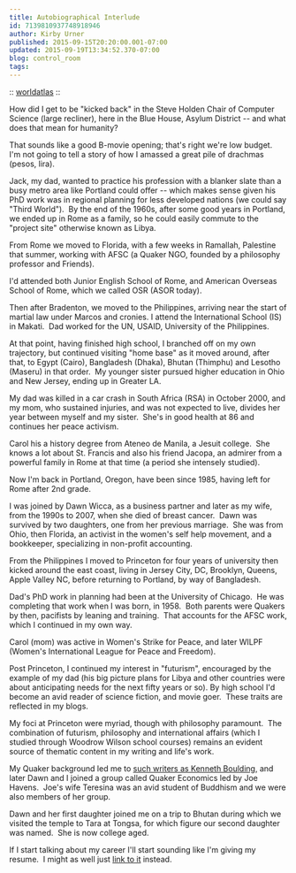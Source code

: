 ```yaml
---
title: Autobiographical Interlude
id: 7139810937748918946
author: Kirby Urner
published: 2015-09-15T20:20:00.001-07:00
updated: 2015-09-19T13:34:52.370-07:00
blog: control_room
tags: 
---
```


[](https://www.flickr.com/photos/kirbyurner/20834533734/in/dateposted-public/)

:: [worldatlas](http://www.worldatlas.com/webimage/countrys/africa/ly.htm) ::

How did I get to be "kicked back" in the Steve Holden Chair of Computer Science (large recliner), here in the Blue House, Asylum District -- and what does that mean for humanity?

That sounds like a good B-movie opening; that's right we're low budget.  I'm not going to tell a story of how I amassed a great pile of drachmas (pesos, lira).

Jack, my dad, wanted to practice his profession with a blanker slate than a busy metro area like Portland could offer -- which makes sense given his PhD work was in regional planning for less developed nations (we could say "Third World").  By the end of the 1960s, after some good years in Portland, we ended up in Rome as a family, so he could easily commute to the "project site" otherwise known as Libya.

From Rome we moved to Florida, with a few weeks in Ramallah, Palestine that summer, working with AFSC (a Quaker NGO, founded by a philosophy professor and Friends).

I'd attended both Junior English School of Rome, and American Overseas School of Rome, which we called OSR (ASOR today).

Then after Bradenton, we moved to the Philippines, arriving near the start of martial law under Marcos and cronies. I attend the International School (IS) in Makati.  Dad worked for the UN, USAID, University of the Philippines.

At that point, having finished high school, I branched off on my own trajectory, but continued visiting "home base" as it moved around, after that, to Egypt (Cairo), Bangladesh (Dhaka), Bhutan (Thimphu) and Lesotho (Maseru) in that order.  My younger sister pursued higher education in Ohio and New Jersey, ending up in Greater LA.

My dad was killed in a car crash in South Africa (RSA) in October 2000, and my mom, who sustained injuries, and was not expected to live, divides her year between myself and my sister.  She's in good health at 86 and continues her peace activism.

Carol his a history degree from Ateneo de Manila, a Jesuit college.  She knows a lot about St. Francis and also his friend Jacopa, an admirer from a powerful family in Rome at that time (a period she intensely studied).

Now I'm back in Portland, Oregon, have been since 1985, having left for Rome after 2nd grade.

I was joined by Dawn Wicca, as a business partner and later as my wife, from the 1990s to 2007, when she died of breast cancer.  Dawn was survived by two daughters, one from her previous marriage.  She was from Ohio, then Florida, an activist in the women's self help movement, and a bookkeeper, specializing in non-profit accounting. 

From the Philippines I moved to Princeton for four years of university then kicked around the east coast, living in Jersey City, DC, Brooklyn, Queens, Apple Valley NC, before returning to Portland, by way of Bangladesh.

Dad's PhD work in planning had been at the University of Chicago.  He was completing that work when I was born, in 1958.  Both parents were Quakers by then, pacifists by leaning and training.  That accounts for the AFSC work, which I continued in my own way.

Carol (mom) was active in Women's Strike for Peace, and later WILPF (Women's International League for Peace and Freedom).

Post Princeton, I continued my interest in "futurism", encouraged by the example of my dad (his big picture plans for Libya and other countries were about anticipating needs for the next fifty years or so). By high school I'd become an avid reader of science fiction, and movie goer.  These traits are reflected in my blogs.

My foci at Princeton were myriad, though with philosophy paramount.  The combination of futurism, philosophy and international affairs (which I studied through Woodrow Wilson school courses) remains an evident source of thematic content in my writing and life's work.

My Quaker background led me to [such writers as Kenneth Boulding](http://www.quakerquaker.org/forum/topics/friends-ideas-about-poverty?commentId=2360685%3AComment%3A136699&xg_source=activity), and later Dawn and I joined a group called Quaker Economics led by Joe Havens.  Joe's wife Teresina was an avid student of Buddhism and we were also members of her group.

Dawn and her first daughter joined me on a trip to Bhutan during which we visited the temple to Tara at Tongsa, for which figure our second daughter was named.  She is now college aged.

If I start talking about my career I'll start sounding like I'm giving my resume.  I might as well just [link to it](http://grunch.net/kirby-urner) instead.